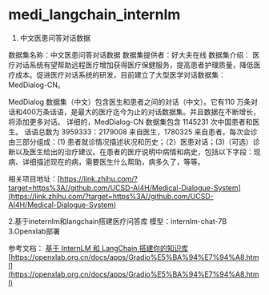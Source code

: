 # medi_langchain_internlm

1. 中文医患问答对话数据
   
数据集名称：中文医患问答对话数据
数据集提供者：好大夫在线
数据集介绍：
医疗对话系统有望帮助远程医疗增加获得医疗保健服务，提高患者护理质量，降低医疗成本。促进医疗对话系统的研发，目前建立了大型医学对话数据集：MedDialog-CN。

MedDialog 数据集（中文）包含医生和患者之间的对话（中文）。它有110 万条对话和400万条话语，是最大的医疗迄今为止的对话数据集。并且数据在不断增长，将添加更多对话。 详细的，MedDialog-CN 数据集包含 1145231 次中国患者和医生。 话语总数为 3959333：2179008 来自医生，1780325 来自患者。每次会诊由三部分组成：(1) 患者就诊情况描述状况和历史；（2）医患对话；(3)（可选）诊断以及医生给出的治疗建议。在患者的医疗说明中病情和病史，包括以下字段：现病、详细描述现在的病，需要医生什么帮助，病多久了，等等。

相关项目地址：[https://link.zhihu.com/?target=https%3A//github.com/UCSD-AI4H/Medical-Dialogue-System](https://link.zhihu.com/?target=https%3A//github.com/UCSD-AI4H/Medical-Dialogue-System)

2.基于ineternlm和langchain搭建医疗问答库
模型：internlm-chat-7B
3.Openxlab部署

参考文档：
[基于 InternLM 和 LangChain 搭建你的知识库](https://github.com/InternLM/tutorial/tree/main/langchain)
[https://openxlab.org.cn/docs/apps/Gradio%E5%BA%94%E7%94%A8.html](https://openxlab.org.cn/docs/apps/Gradio%E5%BA%94%E7%94%A8.html)

